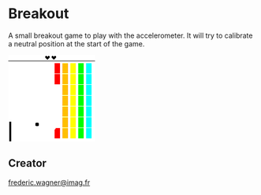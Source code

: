 # Breakout 

A small breakout game to play with the accelerometer.
It will try to calibrate a neutral position at the start of the game.

![Screenshot](breakout_screenshot.png)

## Creator

frederic.wagner@imag.fr
